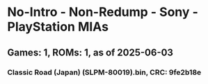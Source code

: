 # No-Intro - Non-Redump - Sony - PlayStation MIAs
## Games: 1, ROMs: 1, as of 2025-06-03

### Classic Road (Japan) (SLPM-80019).bin, CRC: 9fe2b18e
